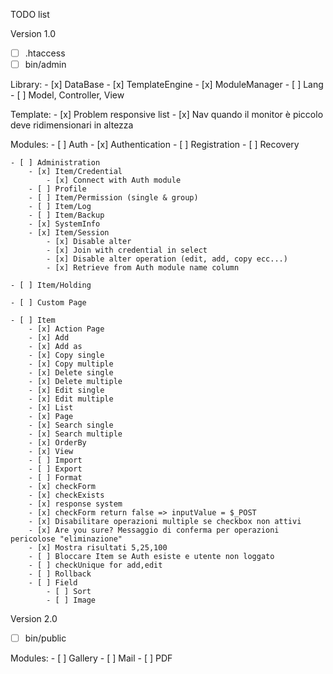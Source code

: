 TODO list

Version 1.0

- [ ] .htaccess
- [ ] bin/admin

Library:
	- [x] DataBase
	- [x] TemplateEngine
	- [x] ModuleManager
	- [ ] Lang
	- [ ] Model, Controller, View

Template:
	- [x] Problem responsive list
	- [x] Nav quando il monitor è piccolo deve ridimensionari in altezza

Modules: 
	- [ ] Auth
		- [x] Authentication
		- [ ] Registration
		- [ ] Recovery

	- [ ] Administration
		- [x] Item/Credential
			- [x] Connect with Auth module
		- [ ] Profile
		- [ ] Item/Permission (single & group)
		- [ ] Item/Log
		- [ ] Item/Backup
		- [x] SystemInfo
		- [x] Item/Session
			- [x] Disable alter
			- [x] Join with credential in select
			- [x] Disable alter operation (edit, add, copy ecc...)
			- [x] Retrieve from Auth module name column

	- [ ] Item/Holding

	- [ ] Custom Page

	- [ ] Item
		- [x] Action Page
		- [x] Add
		- [x] Add as
		- [x] Copy single
		- [x] Copy multiple
		- [x] Delete single
		- [x] Delete multiple
		- [x] Edit single
		- [x] Edit multiple
		- [x] List
		- [x] Page 
		- [x] Search single
		- [x] Search multiple
		- [x] OrderBy
		- [x] View
		- [ ] Import
		- [ ] Export
		- [ ] Format
		- [x] checkForm
		- [x] checkExists
		- [x] response system
		- [x] checkForm return false => inputValue = $_POST
		- [x] Disabilitare operazioni multiple se checkbox non attivi
		- [x] Are you sure? Messaggio di conferma per operazioni pericolose "eliminazione"
		- [x] Mostra risultati 5,25,100
		- [ ] Bloccare Item se Auth esiste e utente non loggato
		- [ ] checkUnique for add,edit
		- [ ] Rollback
		- [ ] Field
			- [ ] Sort
			- [ ] Image

Version 2.0

- [ ] bin/public

Modules:
	- [ ] Gallery
	- [ ] Mail
	- [ ] PDF
